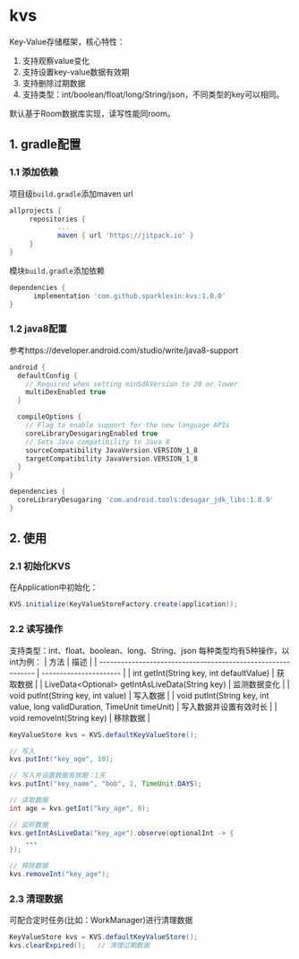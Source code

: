 # kvs
Key-Value存储框架，核心特性：
1. 支持观察value变化
2. 支持设置key-value数据有效期
3. 支持删除过期数据
4. 支持类型：int/boolean/float/long/String/json，不同类型的key可以相同。

默认基于Room数据库实现，读写性能同room。
## 1. gradle配置
### 1.1 添加依赖
项目级`build.gradle`添加maven url
```groovy
allprojects {
	 repositories {
			...
			maven { url 'https://jitpack.io' }
	 }
}
```
模块`build.gradle`添加依赖
```groovy
dependencies {
	  implementation 'com.github.sparklexin:kvs:1.0.0'
}
```
### 1.2 java8配置
参考https://developer.android.com/studio/write/java8-support
```groovy
android {
  defaultConfig {
    // Required when setting minSdkVersion to 20 or lower
    multiDexEnabled true
  }

  compileOptions {
    // Flag to enable support for the new language APIs
    coreLibraryDesugaringEnabled true
    // Sets Java compatibility to Java 8
    sourceCompatibility JavaVersion.VERSION_1_8
    targetCompatibility JavaVersion.VERSION_1_8
  }
}

dependencies {
  coreLibraryDesugaring 'com.android.tools:desugar_jdk_libs:1.0.9'
}
```
## 2. 使用
### 2.1 初始化KVS
在Application中初始化：
```java
KVS.initialize(KeyValueStoreFactory.create(application));
```
### 2.2 读写操作
支持类型：int、float、boolean、long、String、json
每种类型均有5种操作，以int为例：
| 方法                                                         | 描述                   |
| ------------------------------------------------------------ | ---------------------- |
| int getInt(String key, int defaultValue)                     | 获取数据               |
| LiveData<Optional<Integer>> getIntAsLiveData(String key)     | 监测数据变化           |
| void putInt(String key, int value)                           | 写入数据               |
| void putInt(String key, int value, long validDuration, TimeUnit timeUnit) | 写入数据并设置有效时长 |
| void removeInt(String key)                                   | 移除数据               |
```java
KeyValueStore kvs = KVS.defaultKeyValueStore();

// 写入 
kvs.putInt("key_age", 10);

// 写入并设置数据有效期：1天
kvs.putInt("key_name", "bob", 1, TimeUnit.DAYS);

// 读取数据
int age = kvs.getInt("key_age", 0);

// 监听数据
kvs.getIntAsLiveData("key_age").observe(optionalInt -> {
    ...
});

// 移除数据
kvs.removeInt("key_age");
```
### 2.3 清理数据
可配合定时任务(比如：WorkManager)进行清理数据
```java
KeyValueStore kvs = KVS.defaultKeyValueStore();
kvs.clearExpired();   // 清理过期数据
```